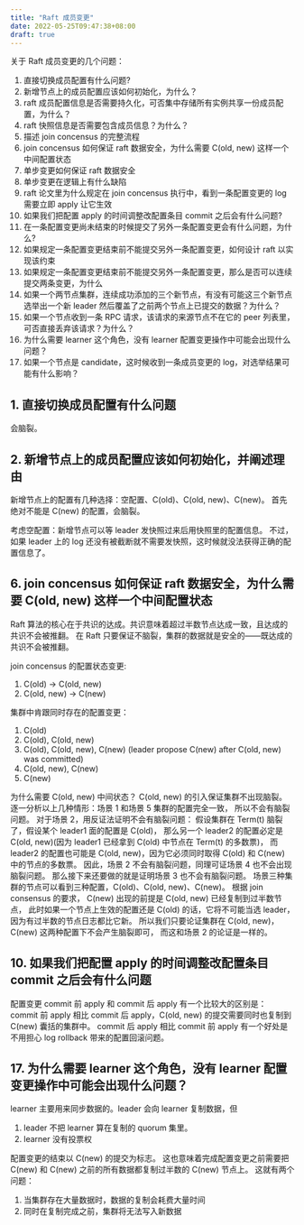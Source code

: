 ```yaml
---
title: "Raft 成员变更"
date: 2022-05-25T09:47:38+08:00
draft: true
---
```


关于 Raft 成员变更的几个问题：

1. 直接切换成员配置有什么问题?
2. 新增节点上的成员配置应该如何初始化，为什么？
3. raft 成员配置信息是否需要持久化，可否集中存储所有实例共享一份成员配置，为什么？
4. raft 快照信息是否需要包含成员信息？为什么？
5. 描述 join concensus 的完整流程
6. join concensus 如何保证 raft 数据安全，为什么需要 C(old, new) 这样一个中间配置状态
7. 单步变更如何保证 raft 数据安全
8. 单步变更在逻辑上有什么缺陷
9. raft 论文里为什么规定在 join concensus 执行中，看到一条配置变更的 log 需要立即 apply 让它生效
10. 如果我们把配置 apply 的时间调整改配置条目 commit 之后会有什么问题?
11. 在一条配置变更尚未结束的时候提交了另外一条配置变更会有什么问题，为什么?
12. 如果规定一条配置变更结束前不能提交另外一条配置变更，如何设计 raft 以实现该约束
13. 如果规定一条配置变更结束前不能提交另外一条配置变更，那么是否可以连续提交两条变更，为什么
14. 如果一个两节点集群，连续成功添加的三个新节点，有没有可能这三个新节点选举出一个新 leader 然后覆盖了之前两个节点上已提交的数据？为什么？
15. 如果一个节点收到一条 RPC 请求，该请求的来源节点不在它的 peer 列表里，可否直接丢弃该请求？为什么？
16. 为什么需要 learner 这个角色，没有 learner 配置变更操作中可能会出现什么问题？
17. 如果一个节点是 candidate，这时候收到一条成员变更的 log，对选举结果可能有什么影响？


## 1. 直接切换成员配置有什么问题

会脑裂。

## 2. 新增节点上的成员配置应该如何初始化，并阐述理由

新增节点上的配置有几种选择：空配置、C(old)、C(old, new)、C(new)。
首先绝对不能是 C(new) 的配置，会脑裂。

考虑空配置：新增节点可以等 leader 发快照过来后用快照里的配置信息。
不过，如果 leader 上的 log 还没有被截断就不需要发快照，这时候就没法获得正确的配置信息了。

## 6. join concensus 如何保证 raft 数据安全，为什么需要 C(old, new) 这样一个中间配置状态

Raft 算法的核心在于共识的达成。共识意味着超过半数节点达成一致，且达成的共识不会被推翻。
在 Raft 只要保证不脑裂，集群的数据就是安全的——既达成的共识不会被推翻。

join concensus 的配置状态变更:

1. C(old) -> C(old, new)
2. C(old, new) -> C(new)

集群中肯跟同时存在的配置变更：

1. C(old)
2. C(old), C(old, new)
3. C(old), C(old, new), C(new) (leader propose C(new) after C(old, new) was committed)
4. C(old, new), C(new)
5. C(new)

为什么需要 C(old, new) 中间状态？
C(old, new) 的引入保证集群不出现脑裂。
逐一分析以上几种情形：场景 1 和场景 5 集群的配置完全一致，
所以不会有脑裂问题。
对于场景 2，用反证法证明不会有脑裂问题：
假设集群在 Term(t) 脑裂了，假设某个 leader1 面的配置是 C(old)，
那么另一个 leader2 的配置必定是 C(old, new)(因为 leader1 已经拿到 C(old) 中节点在 Term(t) 的多数票)，
而 leader2 的配置也可能是 C(old, new)，因为它必须同时取得 C(old) 和 C(new) 中的节点的多数票。
因此，场景 2 不会有脑裂问题，同理可证场景 4 也不会出现脑裂问题。
那么接下来还要做的就是证明场景 3 也不会有脑裂问题。
场景三种集群的节点可以看到三种配置，C(old)、C(old, new)、C(new)。
根据 join consensus 的要求，
C(new) 出现的前提是 C(old, new) 已经复制到过半数节点，
此时如果一个节点上生效的配置还是 C(old) 的话，它将不可能当选 leader，
因为有过半数的节点日志都比它新。
所以我们只要论证集群在 C(old, new)，C(new) 这两种配置下不会产生脑裂即可，
而这和场景 2 的论证是一样的。


## 10. 如果我们把配置 apply 的时间调整改配置条目 commit 之后会有什么问题

配置变更 commit 前 apply 和 commit 后 apply 有一个比较大的区别是：
commit 前 apply 相比 commit 后 apply，C(old, new) 的提交需要同时也复制到 C(new) 囊括的集群中。
commit 后 apply 相比 commit 前 apply 有一个好处是不用担心 log rollback 带来的配置回滚问题。


## 17. 为什么需要 learner 这个角色，没有 learner 配置变更操作中可能会出现什么问题？

learner 主要用来同步数据的。leader 会向 learner 复制数据，但

1. leader 不把 learner 算在复制的 quorum 集里。
2. learner 没有投票权

配置变更的结束以 C(new) 的提交为标志。
这也意味着完成配置变更之前需要把 C(new) 和 C(new) 之前的所有数据都复制过半数的 C(new) 节点上。
这就有两个问题：

1. 当集群存在大量数据时，数据的复制会耗费大量时间
2. 同时在复制完成之前，集群将无法写入新数据

